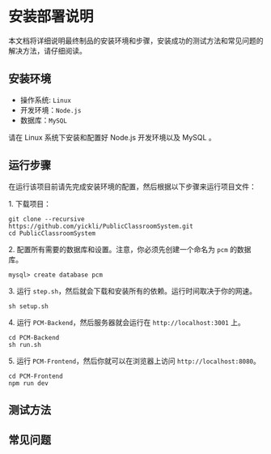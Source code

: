 ﻿# 安装部署说明

本文档将详细说明最终制品的安装环境和步骤，安装成功的测试方法和常见问题的解决方法，请仔细阅读。

## 安装环境
- 操作系统: `Linux`
- 开发环境：`Node.js`
- 数据库：`MySQL`

请在 Linux 系统下安装和配置好 Node.js 开发环境以及 MySQL 。

## 运行步骤
在运行该项目前请先完成安装环境的配置，然后根据以下步骤来运行项目文件：

1\. 下载项目：

```shell
git clone --recursive https://github.com/yickli/PublicClassroomSystem.git
cd PublicClassroomSystem
```

2\. 配置所有需要的数据库和设置。注意，你必须先创建一个命名为 `pcm` 的数据库。

    mysql> create database pcm
3\. 运行 `step.sh`，然后就会下载和安装所有的依赖。运行时间取决于你的网速。

    sh setup.sh
4\. 运行 `PCM-Backend`，然后服务器就会运行在 `http://localhost:3001` 上。

    cd PCM-Backend
    sh run.sh
5\. 运行 `PCM-Frontend`，然后你就可以在浏览器上访问 `http://localhost:8080`。

    cd PCM-Frontend
    npm run dev

## 测试方法


## 常见问题


